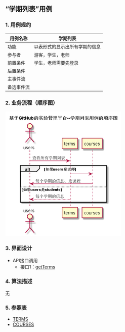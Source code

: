 ## “学期列表”用例

### 1. 用例规约

用例名称 | 学期列表
---|---
功能 | 以表形式的显示出所有学期的信息
参与者 | 游客，学生，老师
前置条件 | 学生，老师需要先登录
后置条件 | 
主事件流 | 
备选事件流 | 

### 2. 业务流程（顺序图）
![](../images/学期列表顺序图.png)

### 3. 界面设计
- API接口调用
    - 接口1：[getTerms](../impl/getTerms.md)

### 4. 算法描述
无

### 5. 参照表
- [TERMS](../数据库设计.md)
- [COURSES](../数据库设计.md)
